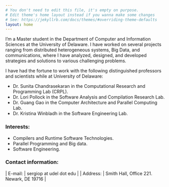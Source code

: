 ```yaml
---
# You don't need to edit this file, it's empty on purpose.
# Edit theme's home layout instead if you wanna make some changes
# See: https://jekyllrb.com/docs/themes/#overriding-theme-defaults
layout: home
---
```


I’m a Master student in the Department of Computer and Information Sciences at the University of Delaware. I have worked on several projects ranging from distributed heterogeneous systems, Big Data, and communications, where I have analyzed, designed, and developed strategies and solutions to various challenging problems. 

<!--My experience in different projects has allowed me to acquire skills directly related to software engineering practices, using different programming languages, and in other areas such as distributed computing, machine learning, ....-->

I have had the fortune to work with the following distinguished professors and scientists while at University of Delaware:

* Dr. Sunita Chandrasekaran in the Computational Research and Programming Lab (CRPL).  
* Dr. Lori Pollock in the Software Analysis and Compilation Research Lab.  
* Dr. Guang Gao in the Computer Architecture and Parallel Computing Lab.  
* Dr. Kristina Winbladh in the Software Engineering Lab.  

### Interests:

* Compilers and Runtime Software Technologies.
* Parallel Programming and Big data.
* Software Engineering.
 
### Contact information:

| E-mail:  | sergiop at udel dot edu   |
| Address:  | Smith Hall, Office 221. Newark, DE 19716   |
